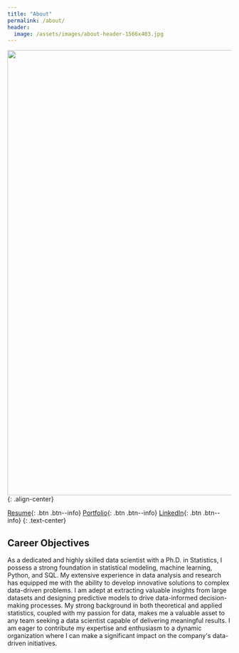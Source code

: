 ```yaml
---
title: "About"
permalink: /about/
header:
  image: /assets/images/about-header-1566x403.jpg 
---
```


<img src="https://yangshiteng.github.io/assets/images/about-me.png" width="1000">{: .align-center}

[Resume](https://yangshiteng.github.io/cv/){: .btn .btn--info} [Portfolio](https://yangshiteng.github.io/portfolio/){: .btn .btn--info} [LinkedIn](https://www.linkedin.com/in/shiteng-yang-173939102/){: .btn .btn--info}
{: .text-center}

## Career Objectives
As a dedicated and highly skilled data scientist with a Ph.D. in Statistics, I possess a strong foundation in statistical modeling, machine learning, Python, and SQL. My extensive experience in data analysis and research has equipped me with the ability to develop innovative solutions to complex data-driven problems. I am adept at extracting valuable insights from large datasets and designing predictive models to drive data-informed decision-making processes. My strong background in both theoretical and applied statistics, coupled with my passion for data, makes me a valuable asset to any team seeking a data scientist capable of delivering meaningful results. I am eager to contribute my expertise and enthusiasm to a dynamic organization where I can make a significant impact on the company's data-driven initiatives.


